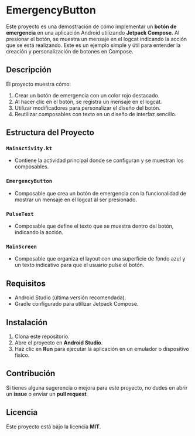 # EmergencyButton

Este proyecto es una demostración de cómo implementar un **botón de emergencia** en una aplicación Android utilizando **Jetpack Compose**. Al presionar el botón, se muestra un mensaje en el logcat indicando la acción que se está realizando. Este es un ejemplo simple y útil para entender la creación y personalización de botones en Compose.

## Descripción

El proyecto muestra cómo:
1. Crear un botón de emergencia con un color rojo destacado.
2. Al hacer clic en el botón, se registra un mensaje en el logcat.
3. Utilizar modificadores para personalizar el diseño del botón.
4. Reutilizar composables con texto en un diseño de interfaz sencillo.

## Estructura del Proyecto

### `MainActivity.kt`
- Contiene la actividad principal donde se configuran y se muestran los composables.

### `EmergencyButton`
- Composable que crea un botón de emergencia con la funcionalidad de mostrar un mensaje en el logcat al ser presionado.

### `PulseText`
- Composable que define el texto que se muestra dentro del botón, indicando la acción.

### `MainScreen`
- Composable que organiza el layout con una superficie de fondo azul y un texto indicativo para que el usuario pulse el botón.

## Requisitos

- Android Studio (última versión recomendada).
- Gradle configurado para utilizar Jetpack Compose.

## Instalación

1. Clona este repositorio.
2. Abre el proyecto en **Android Studio**.
3. Haz clic en **Run** para ejecutar la aplicación en un emulador o dispositivo físico.

## Contribución

Si tienes alguna sugerencia o mejora para este proyecto, no dudes en abrir un **issue** o enviar un **pull request**.

## Licencia

Este proyecto está bajo la licencia **MIT**.
